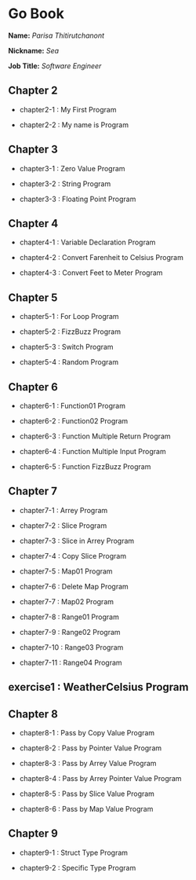 # Go Book

**Name:** *Parisa Thitirutchanont*

**Nickname:** *Sea*

**Job Title:** *Software Engineer*

## Chapter 2

* chapter2-1 : My First Program

* chapter2-2 : My name is Program

## Chapter 3

* chapter3-1 : Zero Value Program

* chapter3-2 : String Program

* chapter3-3 : Floating Point Program

## Chapter 4

* chapter4-1 : Variable Declaration Program

* chapter4-2 : Convert Farenheit to Celsius Program

* chapter4-3 : Convert Feet to Meter Program

## Chapter 5

* chapter5-1 : For Loop Program

* chapter5-2 : FizzBuzz Program

* chapter5-3 : Switch Program

* chapter5-4 : Random Program

## Chapter 6

* chapter6-1 : Function01 Program

* chapter6-2 : Function02 Program

* chapter6-3 : Function Multiple Return Program

* chapter6-4 : Function Multiple Input Program

* chapter6-5 : Function FizzBuzz Program

## Chapter 7

* chapter7-1 : Arrey Program

* chapter7-2 : Slice Program

* chapter7-3 : Slice in Arrey Program

* chapter7-4 : Copy Slice Program

* chapter7-5 : Map01 Program

* chapter7-6 : Delete Map Program

* chapter7-7 : Map02 Program

* chapter7-8 : Range01 Program

* chapter7-9 : Range02 Program

* chapter7-10 : Range03 Program

* chapter7-11 : Range04 Program

## exercise1 : WeatherCelsius Program

## Chapter 8

* chapter8-1 : Pass by Copy Value Program

* chapter8-2 : Pass by Pointer Value Program

* chapter8-3 : Pass by Arrey Value Program

* chapter8-4 : Pass by Arrey Pointer Value Program

* chapter8-5 : Pass by Slice Value Program

* chapter8-6 : Pass by Map Value Program

## Chapter 9

* chapter9-1 : Struct Type Program

* chapter9-2 : Specific Type Program
